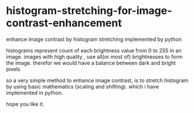 # histogram-stretching-for-image-contrast-enhancement
enhance image contrast by histogram stretching implemented by python

histograms represent count of each brightness value from 0 to 255 in an image.
images with high quality , use all(or most of) brightnesses to form the image. therefor we would have a balance between dark and bright pixels

so a very simple method to enhance image contrast, is to stretch histogram by using basic mathematics (scaling and shifting). which i have implemented in python.

hope you like it.
